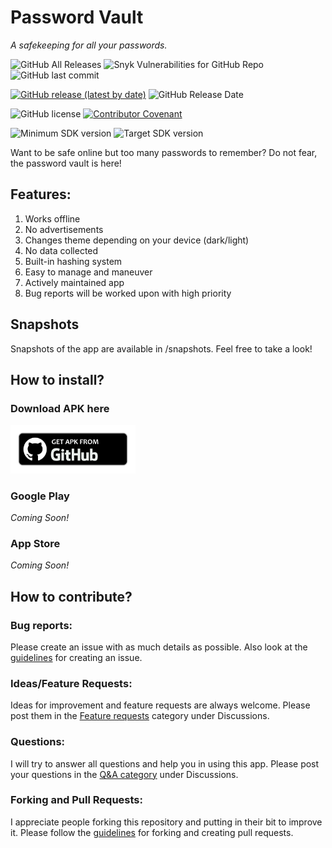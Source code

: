 # Password Vault
<i>A safekeeping for all your passwords.</i>

![GitHub All Releases](https://img.shields.io/github/downloads/W-Laboratories/PasswordVault/v1.0)
![Snyk Vulnerabilities for GitHub Repo](https://img.shields.io/snyk/vulnerabilities/github/W-Laboratories/PasswordVault)
![GitHub last commit](https://img.shields.io/github/last-commit/W-Laboratories/PasswordVault)

[![GitHub release (latest by date)](https://img.shields.io/github/v/release/W-Laboratories/PasswordVault)](https://github.com/W-Laboratories/PasswordVault/releases/tag/v1.0-beta)
![GitHub Release Date](https://img.shields.io/github/release-date/W-Laboratories/PasswordVault)

![GitHub license](https://img.shields.io/github/license/W-Laboratories/PasswordVault)
[![Contributor Covenant](https://img.shields.io/badge/Contributor%20Covenant-2.1-4baaaa.svg)](code_of_conduct.md)

![Minimum SDK version](https://img.shields.io/badge/minimum%20sdk%20version-Lollipop%20(API%2021)-brightgreen)
![Target SDK version](https://img.shields.io/badge/target%20SDK%20version-Android%2012%20(API%2032)-brightgreen)

Want to be safe online but too many passwords to remember? Do not fear, the password vault is here!

## Features:
1. Works offline
2. No advertisements
3. Changes theme depending on your device (dark/light)
4. No data collected
5. Built-in hashing system
6. Easy to manage and maneuver
7. Actively maintained app
8. Bug reports will be worked upon with high priority

## Snapshots
Snapshots of the app are available in /snapshots. Feel free to take a look!

## How to install?

### Download APK here
<a href="https://github.com/W-Laboratories/PasswordVault/tree/master/releases/apk"><img src="github.png" alt="Download from Github icon" width="200"/></a> <br>
### Google Play
<i>Coming Soon!</i>
### App Store
<i> Coming Soon! </i>

## How to contribute?
### Bug reports:
Please create an issue with as much details as possible. Also look at the [guidelines](https://github.com/W-Laboratories/PasswordVault/blob/master/GUIDELINES.md#guidelines-for-creating-an-issue) for creating an issue.

### Ideas/Feature Requests:
Ideas for improvement and feature requests are always welcome. Please post them in the [Feature requests](https://github.com/W-Laboratories/PasswordVault/discussions/categories/feature-requests) category under Discussions.

### Questions:
I will try to answer all questions and help you in using this app. Please post your questions in the [Q&A category](https://github.com/W-Laboratories/PasswordVault/discussions/categories/q-a) under Discussions.

### Forking and Pull Requests:
I appreciate people forking this repository and putting in their bit to improve it. Please follow the [guidelines](https://github.com/W-Laboratories/PasswordVault/blob/master/GUIDELINES.md#guidelines-for-forking-and-creating-pull-requests) for forking and creating pull requests.
